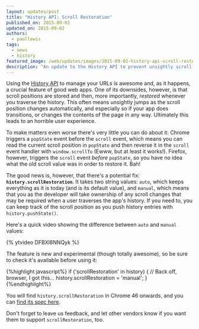 ```yaml
---
layout: updates/post
title: "History API: Scroll Restoration"
published_on: 2015-09-02
updated_on: 2015-09-02
authors:
  - paullewis
tags:
  - news
  - history
featured_image: /web/updates/images/2015-09-02-history-api-scroll-restoration/featured.jpg
description: "An update to the History API to prevent unsightly scroll jumping."
---
```


Using the [History API](https://developer.mozilla.org/en-US/docs/Web/API/History_API) to manage your URLs is awesome and, as it happens, a crucial feature of good web apps. One of its downsides, however, is that scroll positions are stored and then, more importantly, _restored_ whenever you traverse the history. This often means unsightly jumps as the scroll position changes automatically, and especially so if your app does transitions, or changes the contents of the page in any way. Ultimately this leads to an horrible user experience.

To make matters even worse there's very little you can do about it: Chrome triggers a `popState` event before the `scroll` event, which means you can read the current scroll position in `popState` and then reverse it in the `scroll` event handler with `window.scrollTo` (Ewww, but at least it works!). Firefox, however, triggers the `scroll` event _before_ `popState`, so you have no idea what the old scroll value was in order to restore it. Bah!

The good news is, however, that there's a potential fix: **`history.scrollRestoration`**. It takes two string values: `auto`, which keeps everything as it is today (and is its default value), and `manual`, which means that you as the developer will take ownership of any scroll changes that may be required when a user traverses the app's history. If you need to, you can keep track of the scroll position as you push history entries with `history.pushState()`.

Here's a quick video showing the difference between `auto` and `manual` values:

{% ytvideo DFBXl8NNQyk %}

The feature is new and experimental (though totally awesome), so be sure to check it's available before using it:

{%highlight javascript%}
if ('scrollRestoration' in history) {
  // Back off, browser, I got this...
  history.scrollRestoration = 'manual';
}
{%endhighlight%}

You will find `history.scrollRestoration` in Chrome 46 onwards, and you can [find its spec here](https://majido.github.io/scroll-restoration-proposal/history-based-api.html#web-idl).

Don't forget to leave us feedback, and let other vendors know if you want them to support `scrollRestoration`, too.

